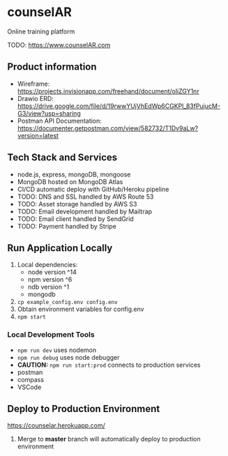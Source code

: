# counselAR

Online training platform

TODO: https://www.counselAR.com

## Product information

- Wireframe: https://projects.invisionapp.com/freehand/document/oliZGY1nr
- Drawio ERD: https://drive.google.com/file/d/19rwwYUjVhEdWp6CGKPl_83fPujucM-G3/view?usp=sharing
- Postman API Documentation: https://documenter.getpostman.com/view/582732/T1Dv9aLw?version=latest

## Tech Stack and Services

- node.js, express, mongoDB, mongoose
- MongoDB hosted on MongoDB Atlas
- CI/CD automatic deploy with GitHub/Heroku pipeline
- TODO: DNS and SSL handled by AWS Route 53
- TODO: Asset storage handled by AWS S3
- TODO: Email development handled by Mailtrap
- TODO: Email client handled by SendGrid
- TODO: Payment handled by Stripe

## Run Application Locally

1. Local dependencies:
   - node version ^14
   - npm version ^6
   - ndb version ^1
   - mongodb
2. `cp example_config.env config.env`
3. Obtain environment variables for config.env
4. `npm start`

### Local Development Tools

- `npm run dev` uses nodemon
- `npm run debug` uses node debugger
- **CAUTION:** `npm run start:prod` connects to production services
- postman
- compass
- VSCode

## Deploy to Production Environment

https://counselar.herokuapp.com/

1. Merge to **master** branch will automatically deploy to production environment
